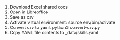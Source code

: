 1. Download Excel shared docs
2. Open in Libreoffice
3. Save as csv
4. Activate virtual environment: source env/bin/activate
5. Convert csv to yaml: python3 convert-csv.py
6. Copy YAML file contents to _data/skills.yaml 
